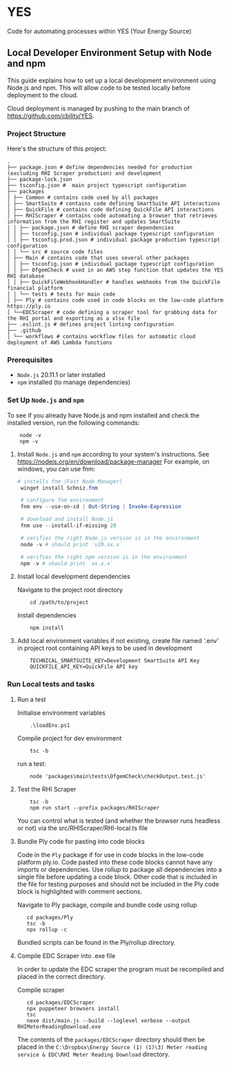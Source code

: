 # YES
Code for automating processes within YES (Your Energy Source)

## Local Developer Environment Setup with Node and npm

This guide explains how to set up a local development environment using Node.js and npm. This will allow code to be tested locally before deployment to the cloud. 

Cloud deployment is managed by pushing to the main branch of https://github.com/cbility/YES.

### Project Structure

Here's the structure of this project:
```
.
├── package.json # define dependencies needed for production (excluding RHI Scraper production) and development
├── package-lock.json
├── tsconfig.json #  main project typescript configuration
├── packages
│ ├── Common # contains code used by all packages
│ ├── SmartSuite # contains code defining SmartSuite API interactions
│ ├── QuickFile # contains code defining QuickFile API interactions
│ ├── RHIScraper # contains code automating a browser that retrieves information from the RHI register and updates SmartSuite
│ │ ├── package.json # define RHI scraper dependencies
│ │ ├── tsconfig.json # individual package typescript configuration
│ │ ├── tsconfig.prod.json # individual package production typescript configuration
│ │ └── src # source code files
│ ├── Main # contains code that uses several other packages
│ │ ├── tsconfig.json # individual package typescript configuration
│ │ ├── OfgemCheck # used in an AWS step function that updates the YES RHI database 
│ │ ├── QuickFileWebhookHandler # handles webhooks from the QuickFile financial platform
│ │ └── tests # tests for main code
│ ├── Ply # contains code used in code blocks on the low-code platform https://ply.io
│ └──EDCScraper # code defining a scraper tool for grabbing data for the RHI portal and exporting as a xlsx file
├── .eslint.js # defines project linting configuration
├── .github 
│ └── workflows # contains workflow files for automatic cloud deployment of AWS Lambda functions
```

### Prerequisites

- `Node.js` 20.11.1 or later installed
- `npm` installed (to manage dependencies)

### Set Up `Node.js` and `npm`

To see if you already have Node.js and npm installed and check the installed version, run the following commands:

```shell
    node -v
    npm -v
```

1. Install `Node.js` and `npm` according to your system's instructions. See https://nodejs.org/en/download/package-manager
For example, on windows, you can use fnm:
   ```powershell
   # installs fnm (Fast Node Manager)
    winget install Schniz.fnm

    # configure fnm environment
    fnm env --use-on-cd | Out-String | Invoke-Expression

    # download and install Node.js
    fnm use --install-if-missing 20

    # verifies the right Node.js version is in the environment
    node -v # should print `v20.xx.x`

    # verifies the right npm version is in the environment
    npm -v # should print `xx.x.x`
   ```

2. Install local development dependencies

    Navigate to the project root directory
    ```shell
        cd /path/to/project
    ```
    Install dependencies
    ```shell
        npm install
    ```

3. Add local environment variables
    if not existing, create file named '.env' in project root containing API keys to be used in development
    ```.env
        TECHNICAL_SMARTSUITE_KEY=Development SmartSuite API Key
        QUICKFILE_API_KEY=QuickFile API key
    ```

### Run Local tests and tasks

1. Run a test

    Initialise environment variables
    ```shell
        .\loadEnv.ps1
    ```

    Compile project for dev environment
    ```shell
        tsc -b
    ```
    run a test:
    ```shell
        node 'packages\main\tests\OfgemCheck\checkOutput.test.js'
    ```

2. Test the RHI Scraper
    ```shell
        tsc -b
        npm run start --prefix packages/RHIScraper
    ```
    You can control what is tested (and whether the browser runs headless or not) via the src/RHIScraper/RHI-local.ts file

3. Bundle Ply code for pasting into code blocks

    Code in the `Ply` package if for use in code blocks in the low-code platform ply.io. Code pasted into these code blocks cannot have any imports or dependencies. Use rollup to package all dependencies into a single file before updating a code block. Other code that is included in the file for testing purposes and should not be included in the Ply code block is highlighted with comment sections.

    Navigate to Ply package, compile and bundle code using rollup
     ```shell
        cd packages/Ply
        tsc -b
        npx rollup -c  
    ```
    Bundled scripts can be found in the Ply/rollup directory.

4. Compile EDC Scraper into .exe file

    In order to update the EDC scraper the program must be recompiled and placed in the correct directory.

    Compile scraper
     ```shell
        cd packages/EDCScraper
        npx puppeteer browsers install
        tsc 
        nexe dist/main.js --build --loglevel verbose --output RHIMeterReadingDownload.exe
    ```
    The contents of the `packages/EDCScraper` directory should then be placed in the `C:\Dropbox\Energy Source (1) (1)\3) Meter reading service & EDC\RHI Meter Reading Download` directory.